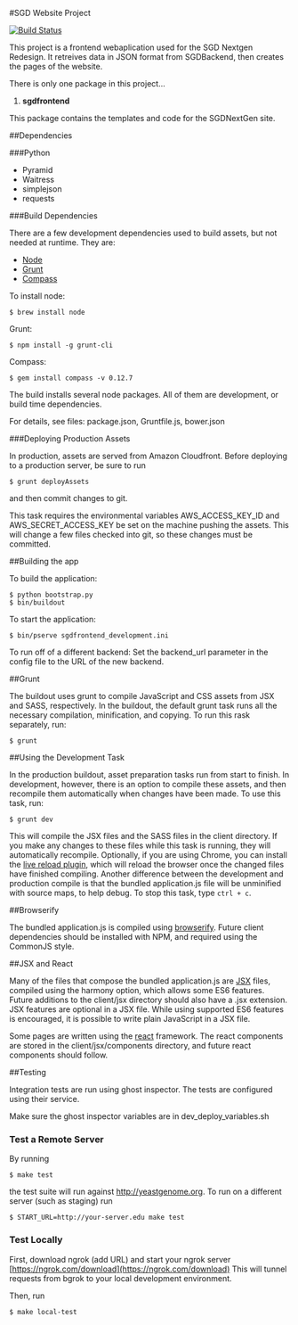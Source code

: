 #SGD Website Project

[![Build Status](https://travis-ci.org/yeastgenome/SGDFrontend.svg?branch=development)](https://travis-ci.org/yeastgenome/SGDFrontend)

This project is a frontend webaplication used for the SGD Nextgen Redesign. It retreives data in JSON format from
SGDBackend, then creates the pages of the website.

There is only one package in this project...

1. **sgdfrontend**

 This package contains the templates and code for the SGDNextGen site.
 
##Dependencies

###Python

* Pyramid
* Waitress
* simplejson
* requests


###Build Dependencies

There are a few development dependencies used to build assets, but not needed at runtime.  They are:

* [Node](http://nodejs.org/)
* [Grunt](http://gruntjs.com/)
* [Compass](http://compass-style.org/)

To install node:

    $ brew install node

Grunt:

    $ npm install -g grunt-cli

Compass:

    $ gem install compass -v 0.12.7

The build installs several node packages.  All of them are development, or build time dependencies.

For details, see files: package.json, Gruntfile.js, bower.json

###Deploying Production Assets

In production, assets are served from Amazon Cloudfront.  Before deploying to a production server, be sure to run 

    $ grunt deployAssets

and then commit changes to git.

This task requires the environmental variables AWS_ACCESS_KEY_ID and AWS_SECRET_ACCESS_KEY be set on the machine pushing the assets.  This will change a few files checked into git, so these changes must be committed.

##Building the app

To build the application:

    $ python bootstrap.py
    $ bin/buildout
    
To start the application:

    $ bin/pserve sgdfrontend_development.ini

To run off of a different backend:
Set the backend_url parameter in the config file to the URL of the new backend.

##Grunt

The buildout uses grunt to compile JavaScript and CSS assets from JSX and SASS, respectively.  In the buildout, the default grunt task runs all the necessary compilation, minification, and copying.  To run this rask separately, run:

    $ grunt

##Using the Development Task

In the production buildout, asset preparation tasks run from start to finish.  In development, however, there is an option to compile these assets, and then recompile them automatically when changes have been made.  To use this task, run:

    $ grunt dev

This will compile the JSX files and the SASS files in the client directory.  If you make any changes to these files while this task is running, they will automatically recompile.  Optionally, if you are using Chrome, you can install the [live reload plugin](https://chrome.google.com/webstore/detail/livereload/jnihajbhpnppcggbcgedagnkighmdlei?hl=en), which will reload the browser once the changed files have finished compiling.  Another difference between the development and production compile is that the bundled application.js file will be unminified with source maps, to help debug.  To stop this task, type `ctrl + c`.

##Browserify

The bundled application.js is compiled using [browserify](http://browserify.org/).  Future client dependencies should be installed with NPM, and required using the CommonJS style.

##JSX and React

Many of the files that compose the bundled application.js are [JSX](http://jsx.github.io/) files, compiled using the harmony option, which allows some ES6 features.  Future additions to the client/jsx directory should also have a .jsx extension.  JSX features are optional in a JSX file.  While using supported ES6 features is encouraged, it is possible to write plain JavaScript in a JSX file.

Some pages are written using the [react](http://facebook.github.io/react/) framework.  The react components are stored in the client/jsx/components directory, and future react components should follow.

##Testing

Integration tests are run using ghost inspector.  The tests are configured using their service.

Make sure the ghost inspector variables are in dev_deploy_variables.sh

### Test a Remote Server

By running

    $ make test

the test suite will run against http://yeastgenome.org.  To run on a different server (such as staging) run

    $ START_URL=http://your-server.edu make test

### Test Locally

First, download ngrok (add URL) and start your ngrok server [https://ngrok.com/download](https://ngrok.com/download) This will tunnel requests from bgrok to your local development environment.

Then, run

    $ make local-test
